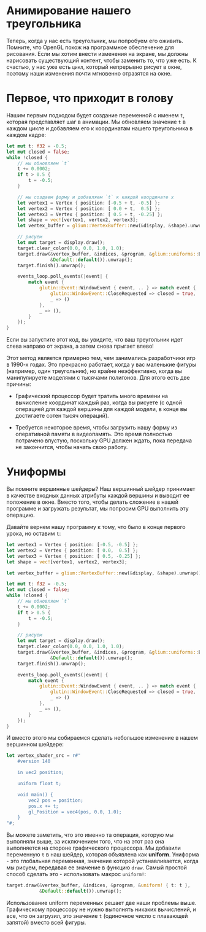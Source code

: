 # Анимирование нашего треугольника

Теперь, когда у нас есть треугольник, мы попробуем его оживить. Помните, что OpenGL похож на программное обеспечение для рисования. Если мы хотим внести изменения на экране, мы должны нарисовать существующий контент, чтобы заменить то, что уже есть. К счастью, у нас уже есть `цикл`, который непрерывно рисует в окне, поэтому наши изменения почти мгновенно отразятся на окне.

# Первое, что приходит в голову

Нашим первым подходом будет создание переменной с именем `t`, которая представляет шаг в анимации. Мы обновляем значение `t` в каждом цикле и добавляем его к координатам нашего треугольника в каждом кадре:

```rust
let mut t: f32 = -0.5;
let mut closed = false;
while !closed {
    // мы обновляем `t`
    t += 0.0002;
    if t > 0.5 {
        t = -0.5;
    }

    // мы создаем форму и добавляем `t` к каждой координате x
    let vertex1 = Vertex { position: [-0.5 + t, -0.5] };
    let vertex2 = Vertex { position: [ 0.0 + t,  0.5] };
    let vertex3 = Vertex { position: [ 0.5 + t, -0.25] };
    let shape = vec![vertex1, vertex2, vertex3];
    let vertex_buffer = glium::VertexBuffer::new(&display, &shape).unwrap();

    // рисуем
    let mut target = display.draw();
    target.clear_color(0.0, 0.0, 1.0, 1.0);
    target.draw(&vertex_buffer, &indices, &program, &glium::uniforms::EmptyUniforms,
                &Default::default()).unwrap();
    target.finish().unwrap();

    events_loop.poll_events(|event| {
        match event {
            glutin::Event::WindowEvent { event, .. } => match event {
                glutin::WindowEvent::CloseRequested => closed = true,
                _ => ()
            },
            _ => (),
        }
    });
}
```

Если вы запустите этот код, вы увидите, что ваш треугольник идет слева направо от экрана, а затем снова прыгает влево!

Этот метод является примерно тем, чем занимались разработчики игр в 1990-х годах. Это прекрасно работает, когда у вас маленькие фигуры (например, один треугольник), но крайне неэффективно, когда вы манипулируете моделями с тысячами полигонов. Для этого есть две причины:

 - Графический процессор будет тратить много времени на вычисление координат каждый раз, когда вы рисуете (с одной операцией для каждой вершины для каждой модели, в конце вы достигаете сотен тысяч операций).

 - Требуется некоторое время, чтобы загрузить нашу форму из оперативной памяти в видеопамять. Это время полностью потрачено впустую, поскольку GPU должен ждать, пока передача не закончится, чтобы начать свою работу.

# Униформы

Вы помните вершинные шейдеры? Наш вершинный шейдер принимает в качестве входных данных атрибуты каждой вершины и выводит ее положение в окне. Вместо того, чтобы делать сложение в нашей программе и загружать результат, мы попросим GPU выполнить эту операцию.

Давайте вернем нашу программу к тому, что было в конце первого урока, но оставим `t`:

```rust
let vertex1 = Vertex { position: [-0.5, -0.5] };
let vertex2 = Vertex { position: [ 0.0,  0.5] };
let vertex3 = Vertex { position: [ 0.5, -0.25] };
let shape = vec![vertex1, vertex2, vertex3];

let vertex_buffer = glium::VertexBuffer::new(&display, &shape).unwrap();

let mut t: f32 = -0.5;
let mut closed = false;
while !closed {
    // мы обновляем `t`
    t += 0.0002;
    if t > 0.5 {
        t = -0.5;
    }

    // рисуем
    let mut target = display.draw();
    target.clear_color(0.0, 0.0, 1.0, 1.0);
    target.draw(&vertex_buffer, &indices, &program, &glium::uniforms::EmptyUniforms,
                &Default::default()).unwrap();
    target.finish().unwrap();

    events_loop.poll_events(|event| {
        match event {
            glutin::Event::WindowEvent { event, .. } => match event {
                glutin::WindowEvent::CloseRequested => closed = true,
                _ => ()
            },
            _ => (),
        }
    });
}
```

И вместо этого мы собираемся сделать небольшое изменение в нашем вершинном шейдере:

```rust
let vertex_shader_src = r#"
    #version 140

    in vec2 position;

    uniform float t;

    void main() {
        vec2 pos = position;
        pos.x += t;
        gl_Position = vec4(pos, 0.0, 1.0);
    }
"#;
```

Вы можете заметить, что это именно та операция, которую мы выполняли выше, за исключением того, что на этот раз она выполняется на стороне графического процессора. Мы добавили переменную `t` в наш шейдер, которая объявлена как **uniform**. Униформа - это глобальная переменная, значение которой устанавливается, когда мы рисуем, передавая ее значение в функцию `draw`. Самый простой способ сделать это - использовать макрос `uniform!`:

```rust
target.draw(&vertex_buffer, &indices, &program, &uniform! { t: t },
            &Default::default()).unwrap();
```

Использование uniform переменных решает две наши проблемы выше. Графическому процессору не нужно выполнять никаких вычислений, и все, что он загрузил, это значение `t` (одиночное число с плавающей запятой) вместо всей фигуры.
